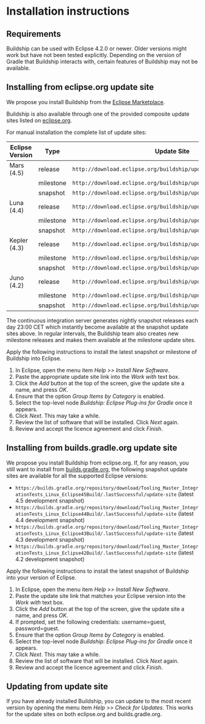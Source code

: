 # Installation instructions

## Requirements

Buildship can be used with Eclipse 4.2.0 or newer. Older versions might work but have not been tested explicitly. Depending on the
version of Gradle that Buildship interacts with, certain features of Buildship may not be available.


## Installing from eclipse.org update site

We propose you install Buildship from the [Eclipse Marketplace](http://marketplace.eclipse.org/content/buildship-gradle-integration).

Buildship is also available through one of the provided composite update sites listed on [eclipse.org](https://projects.eclipse.org/projects/tools.buildship/downloads).

For manual installation the complete list of update sites:

Eclipse Version | Type      | Update Site
--------------  | ----------| ------------
Mars (4.5)      | release   | `http://download.eclipse.org/buildship/updates/e45/releases/1.0`
                | milestone | `http://download.eclipse.org/buildship/updates/e45/milestones/1.0`
                | snapshot  | `http://download.eclipse.org/buildship/updates/e45/snapshots/1.0`
Luna (4.4)      | release   | `http://download.eclipse.org/buildship/updates/e44/releases/1.0`
                | milestone | `http://download.eclipse.org/buildship/updates/e44/milestones/1.0`
                | snapshot  | `http://download.eclipse.org/buildship/updates/e44/snapshots/1.0`
Kepler (4.3)    | release   | `http://download.eclipse.org/buildship/updates/e43/releases/1.0`
                | milestone | `http://download.eclipse.org/buildship/updates/e43/milestones/1.0`
                | snapshot  | `http://download.eclipse.org/buildship/updates/e43/snapshots/1.0`
Juno (4.2)      | release   | `http://download.eclipse.org/buildship/updates/e42/releases/1.0`
                | milestone | `http://download.eclipse.org/buildship/updates/e42/milestones/1.0`
                | snapshot  | `http://download.eclipse.org/buildship/updates/e42/snapshots/1.0`

The continuous integration server generates nightly snapshot releases each day 23:00 CET which instantly become
available at the snapshot update sites above. In regular intervals, the Buildship team also creates new
milestone releases and makes them available at the milestone update sites.

Apply the following instructions to install the latest snapshot or milestone of Buildship into Eclipse.

 1. In Eclipse, open the menu item _Help >> Install New Software_.
 1. Paste the appropriate update site link into the _Work with_ text box.
 1. Click the _Add_ button at the top of the screen, give the update site a name, and press _OK_.
 1. Ensure that the option _Group Items by Category_ is enabled.
 1. Select the top-level node _Buildship: Eclipse Plug-ins for Gradle_ once it appears.
 1. Click _Next_. This may take a while.
 1. Review the list of software that will be installed. Click _Next_ again.
 1. Review and accept the licence agreement and click _Finish_.


## Installing from builds.gradle.org update site

We propose you install Buildship from eclipse.org. If, for any reason, you still want to install
from [builds.gradle.org](https://builds.gradle.org/project.html?projectId=Tooling_Buildship&tab=projectOverview), the following snapshot update sites
are available for all the supported Eclipse versions:

  * `https://builds.gradle.org/repository/download/Tooling_Master_IntegrationTests_Linux_Eclipse45Build/.lastSuccessful/update-site` (latest 4.5 development snapshot)
  * `https://builds.gradle.org/repository/download/Tooling_Master_IntegrationTests_Linux_Eclipse44Build/.lastSuccessful/update-site` (latest 4.4 development snapshot)
  * `https://builds.gradle.org/repository/download/Tooling_Master_IntegrationTests_Linux_Eclipse43Build/.lastSuccessful/update-site` (latest 4.3 development snapshot)
  * `https://builds.gradle.org/repository/download/Tooling_Master_IntegrationTests_Linux_Eclipse42Build/.lastSuccessful/update-site` (latest 4.2 development snapshot)

Apply the following instructions to install the latest snapshot of Buildship into your version of Eclipse.

 1. In Eclipse, open the menu item _Help >> Install New Software_.
 1. Paste the update site link that matches your Eclipse version into the _Work with_ text box.
 1. Click the _Add_ button at the top of the screen, give the update site a name, and press _OK_.
 1. If prompted, set the following credentials: username=guest, password=guest.
 1. Ensure that the option _Group Items by Category_ is enabled.
 1. Select the top-level node _Buildship: Eclipse Plug-ins for Gradle_ once it appears.
 1. Click _Next_. This may take a while.
 1. Review the list of software that will be installed. Click _Next_ again.
 1. Review and accept the licence agreement and click _Finish_.


## Updating from update site

If you have already installed Buildship, you can update to the most recent version by opening the menu item _Help >> Check for Updates_. This
works for the update sites on both eclipse.org and builds.gradle.org.
